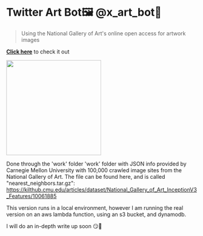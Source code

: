 # Twitter Art Bot🖼️ @x_art_bot🎨

>Using the National Gallery of Art's 
online open access for artwork images

**[Click here](https://twitter.com/x_art_bot)**
to check it out

<img src = 'https://github.com/LimarAryan/x_art_bot/assets/110574851/7b08c739-30fc-430e-a9ac-4735ddb2e647' width = '250'>




Done through the 'work' folder
    'work' folder with JSON info provided by 
    Carnegie Mellon University with 100,000 
    crawled image sites from the National 
    Gallery of Art. The file can be found here, 
    and is called "nearest_neighbors.tar.gz": 
    https://kilthub.cmu.edu/articles/dataset/National_Gallery_of_Art_InceptionV3_Features/10061885

This version runs in a local environment, 
however I am running the real
version on an aws lambda function, 
using an s3 bucket, and dynamodb.

I will do an in-depth write up soon 😏🤩
